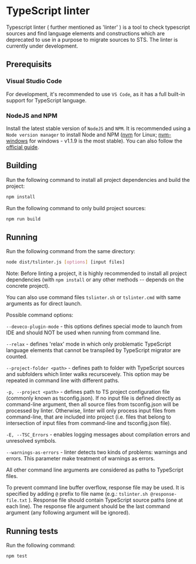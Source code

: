 # TypeScript linter
Typescript linter ( further mentioned as 'linter' ) is a tool to check typescript sources and find language elements 
and constructions which are deprecated to use in a purpose to migrate sources to STS. 
The linter is currently under development.

## Prerequisits

### Visual Studio Code
For development, it's recommended to use `VS Code`, as it has a full built-in support for TypeScript language.

### NodeJS and NPM
Install the latest stable version of `NodeJS` and `NPM`. It is recommended using a `Node version manager` to install Node and NPM ([nvm](https://github.com/nvm-sh/nvm) for Linux; [nvm-windows](https://github.com/coreybutler/nvm-windows) for windows - v1.1.9 is the most stable). You can also follow the [official guide](https://docs.npmjs.com/downloading-and-installing-node-js-and-npm).

## Building

Run the following command to install all project dependencies and build the project:

```bash
npm install
```

Run the following command to only build project sources:

```bash
npm run build
```

## Running
Run the following command from the same directory:
```bash
node dist/tslinter.js [options] [input files]
```

Note: Before linting a project, it is highly recommended to install all project dependencies (with `npm install` or any other methods -- depends on the concrete project).

You can also use command files `tslinter.sh` or `tslinter.cmd` with same arguments as for direct launch.

Possible command options:

`--deveco-plugin-mode` - this options defines special mode to launch from IDE and should NOT be used when running from command line.

`--relax` - defines 'relax' mode in which only problematic TypeScript language elements that cannot be transpiled by TypeScript migrator are counted.

`--project-folder <path>` - defines path to folder with TypeScript sources and subfolders which linter walks recurscevely. This option may be repeated in command line with different paths.

`-p, --project <path>` - defines path to TS project configuration file (commonly known as tsconfig.json). If no input file is defined directly as command-line argument, then all source files from tsconfig.json will be processed by linter. Otherwise, linter will only process input files from command-line, that are included into project (i.e. files that belong to intersection of input files from command-line and tsconfig.json file).

`-E, --TSC_Errors` - enables logging messages about compilation errors and unresolved symbols.

`--warnings-as-errors` - linter detects two kinds of problems: warnings and errors. This parameter make treatment of warnings as errors.

All other command line arguments are considered as paths to TypeScript files.

To prevent command line buffer overflow, response file may be used. It is specified by adding `@` prefix to file name (e.g.: `tslinter.sh @response-file.txt` ). Response file should contain TypeScript source paths (one at each line). The response file argument should be the last command argument (any following argument will be ignored).

## Running tests

Run the following command:
```bash
npm test
```
